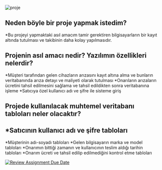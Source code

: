 


![proje](https://user-images.githubusercontent.com/101747487/236689166-468e96f5-be10-4106-b7e9-2b9ac8c3febd.png)

Neden böyle bir proje yapmak istedim?
-------------------------------------------------------------------
*Bu projeyi yapmaktaki asıl amacım tamir gerektiren bilgisayarların bir kayıt altında tutulması ve takibinin daha kolay yapılmasıdır. 

Projenin asıl amacı nedir? Yazılımın özellikleri nelerdir?
-------------------------------------------------------------------
*Müşteri tarafından gelen cihazların arızasını kayıt altına alma ve bunların veritabanında arıza detayı ve maliyeti olarak tutulması
*Onarıların arızaların ücretini tahsil edilmesini sağlama ve tahsil edildikten sonra veritabanına işleme
*Satıcıya özel kullanıcı adı ve şifre ile sisteme giriş

Projede kullanılacak muhtemel veritabanı tabloları neler olacaktır?
-------------------------------------------------------------------
*Satıcının kullanıcı adı ve şifre tabloları
-
*Müşterinin adı-soyadı tabloları 
*Gelen bilgisayarın marka ve model tabloları 
*Onarımın bittiği zamanın ve kullanıcının teslim aldığı tarihin tabloları 
*Onarım ücreti ve tahsil edilip edilmediğini kontrol etme tabloları 

[![Review Assignment Due Date](https://classroom.github.com/assets/deadline-readme-button-8d59dc4de5201274e310e4c54b9627a8934c3b88527886e3b421487c677d23eb.svg)](https://classroom.github.com/a/uelKf0-p)
